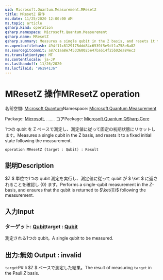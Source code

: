 ```yaml
---
uid: Microsoft.Quantum.Measurement.MResetZ
title: MResetZ 操作
ms.date: 11/25/2020 12:00:00 AM
ms.topic: article
qsharp.kind: operation
qsharp.namespace: Microsoft.Quantum.Measurement
qsharp.name: MResetZ
qsharp.summary: Measures a single qubit in the Z basis, and resets it to a fixed initial state following the measurement.
ms.openlocfilehash: 494f11c8129175ddd84c6539f5e9df1a758e8a82
ms.sourcegitcommit: a87c1aa8e7453360025e47ba614f25b02ea84ec3
ms.translationtype: MT
ms.contentlocale: ja-JP
ms.lasthandoff: 11/26/2020
ms.locfileid: "96194136"
---
```

# <a name="mresetz-operation"></a><span data-ttu-id="1356d-102">MResetZ 操作</span><span class="sxs-lookup"><span data-stu-id="1356d-102">MResetZ operation</span></span>

<span data-ttu-id="1356d-103">名前空間: [Microsoft Quantum](xref:Microsoft.Quantum.Measurement)</span><span class="sxs-lookup"><span data-stu-id="1356d-103">Namespace: [Microsoft.Quantum.Measurement](xref:Microsoft.Quantum.Measurement)</span></span>

<span data-ttu-id="1356d-104">Package: [Microsoft.](https://nuget.org/packages/Microsoft.Quantum.QSharp.Core) ....... コア</span><span class="sxs-lookup"><span data-stu-id="1356d-104">Package: [Microsoft.Quantum.QSharp.Core](https://nuget.org/packages/Microsoft.Quantum.QSharp.Core)</span></span>


<span data-ttu-id="1356d-105">1つの qubit を Z ベースで測定し、測定値に従って固定の初期状態にリセットします。</span><span class="sxs-lookup"><span data-stu-id="1356d-105">Measures a single qubit in the Z basis, and resets it to a fixed initial state following the measurement.</span></span>

```qsharp
operation MResetZ (target : Qubit) : Result
```


## <a name="description"></a><span data-ttu-id="1356d-106">説明</span><span class="sxs-lookup"><span data-stu-id="1356d-106">Description</span></span>

<span data-ttu-id="1356d-107">$Z $ 単位で1つの qubit 測定を実行し、測定値に従って qubit が $ \ket $ に返されることを確認し {0} ます。</span><span class="sxs-lookup"><span data-stu-id="1356d-107">Performs a single-qubit measurement in the $Z$-basis, and ensures that the qubit is returned to $\ket{0}$ following the measurement.</span></span>

## <a name="input"></a><span data-ttu-id="1356d-108">入力</span><span class="sxs-lookup"><span data-stu-id="1356d-108">Input</span></span>

### <a name="target--qubit"></a><span data-ttu-id="1356d-109">ターゲット: [Qubit](xref:microsoft.quantum.lang-ref.qubit)</span><span class="sxs-lookup"><span data-stu-id="1356d-109">target : [Qubit](xref:microsoft.quantum.lang-ref.qubit)</span></span>

<span data-ttu-id="1356d-110">測定される1つの qubit。</span><span class="sxs-lookup"><span data-stu-id="1356d-110">A single qubit to be measured.</span></span>



## <a name="output--__invalidresult__"></a><span data-ttu-id="1356d-111">出力:__無効 <Result>__</span><span class="sxs-lookup"><span data-stu-id="1356d-111">Output : __invalid<Result>__</span></span>

<span data-ttu-id="1356d-112">`target`P# li $Z $ ベースで測定した結果。</span><span class="sxs-lookup"><span data-stu-id="1356d-112">The result of measuring `target` in the Pauli $Z$ basis.</span></span>